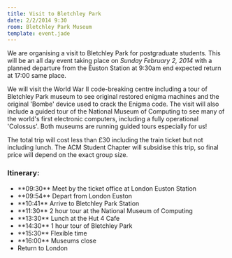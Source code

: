 ```yaml
---
title: Visit to Bletchley Park
date: 2/2/2014 9:30
room: Bletchley Park Museum
template: event.jade
---
```

We are organising a visit to Bletchley Park for postgraduate students.
This will be an all day event taking place on _Sunday February 2, 2014_
with a planned departure from the Euston Station at 9:30am end expected
return at 17:00 same place.

<span class="more"></span>

We will visit the World War II code-breaking centre including a tour of
Bletchley Park museum to see original restored enigma machines and the
original 'Bombe' device used to crack the Enigma code. The visit will
also include a guided tour of the National Museum of Computing to see
many of the world's first electronic computers, including a fully
operational 'Colossus'. Both museums are running guided tours especially
for us!

The total trip will cost less than £30 including the train ticket but
not including lunch. The ACM Student Chapter will subsidise this trip,
so final price will depend on the exact group size.

### Itinerary:

<ul class="list-unstyled">
<li>**09:30** Meet by the ticket office at London Euston Station</li>
<li>**09:54** Depart from London Euston</li>
<li>**10:41** Arrive to Bletchley Park Station</li>
<li>**11:30** 2 hour tour at the National Museum of Computing</li>
<li>**13:30** Lunch at the Hut 4 Cafe</li>
<li>**14:30** 1 hour tour of Bletchley Park </li>
<li>**15:30** Flexible time</li>
<li>**16:00** Museums close</li>
<li>Return to London</li>
</ul>
